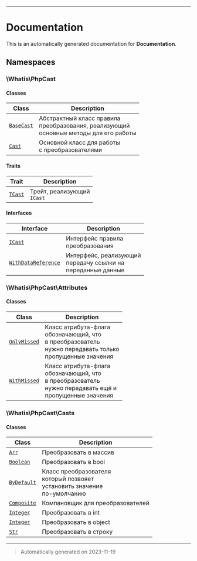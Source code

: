 
***

# Documentation



This is an automatically generated documentation for **Documentation**.


## Namespaces


### \Whatis\PhpCast

#### Classes

| Class | Description |
|-------|-------------|
| [`BaseCast`](./classes/Whatis/PhpCast/BaseCast.md) | Абстрактный класс правила<br />преобразования, реализующий<br />основные методы для его работы|
| [`Cast`](./classes/Whatis/PhpCast/Cast.md) | Основной класс для работы<br />с преобразователями|


#### Traits

| Trait | Description |
|-------|-------------|
| [`TCast`](./classes/Whatis/PhpCast/TCast.md) | Трейт, реализующий<br />`ICast`|



#### Interfaces

| Interface | Description |
|-----------|-------------|
| [`ICast`](./classes/Whatis/PhpCast/ICast.md) | Интерфейс правила<br />преобразования|
| [`WithDataReference`](./classes/Whatis/PhpCast/WithDataReference.md) | Интерфейс, реализующий<br />передачу ссылки на<br />переданные данные|



### \Whatis\PhpCast\Attributes

#### Classes

| Class | Description |
|-------|-------------|
| [`OnlyMissed`](./classes/Whatis/PhpCast/Attributes/OnlyMissed.md) | Класс атрибута-флага<br />обозначающий, что<br />в преобразователь<br />нужно передавать только<br />пропущенные значения|
| [`WithMissed`](./classes/Whatis/PhpCast/Attributes/WithMissed.md) | Класс атрибута-флага<br />обозначающий, что<br />в преобразователь<br />нужно передавать ещё и<br />пропущенные значения|




### \Whatis\PhpCast\Casts

#### Classes

| Class | Description |
|-------|-------------|
| [`Arr`](./classes/Whatis/PhpCast/Casts/Arr.md) | Преобразовать в массив|
| [`Boolean`](./classes/Whatis/PhpCast/Casts/Boolean.md) | Преобразовать в bool|
| [`ByDefault`](./classes/Whatis/PhpCast/Casts/ByDefault.md) | Класс преобразователя<br />который позвояет<br />установить значение<br />по-умолчанию|
| [`Composite`](./classes/Whatis/PhpCast/Casts/Composite.md) | Компановщик для преобразователей|
| [`Integer`](./classes/Whatis/PhpCast/Casts/Integer.md) | Преобразовать в int|
| [`Integer`](./classes/Whatis/PhpCast/Casts/Integer.md) | Преобразовать в object|
| [`Str`](./classes/Whatis/PhpCast/Casts/Str.md) | Преобразовать в строку|




***
> Automatically generated on 2023-11-19
